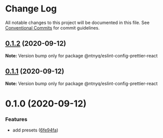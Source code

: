 # Change Log

All notable changes to this project will be documented in this file.
See [Conventional Commits](https://conventionalcommits.org) for commit guidelines.

## [0.1.2](https://github.com/ntnyq/configs/compare/@ntnyq/eslint-config-prettier-react@0.1.1...@ntnyq/eslint-config-prettier-react@0.1.2) (2020-09-12)

**Note:** Version bump only for package @ntnyq/eslint-config-prettier-react

## [0.1.1](https://github.com/ntnyq/configs/compare/@ntnyq/eslint-config-prettier-react@0.1.0...@ntnyq/eslint-config-prettier-react@0.1.1) (2020-09-12)

**Note:** Version bump only for package @ntnyq/eslint-config-prettier-react

# 0.1.0 (2020-09-12)

### Features

- add presets ([6fe94fa](https://github.com/ntnyq/configs/commit/6fe94fae4ed9d80b18833c9e5a3f51f710ebda43))
